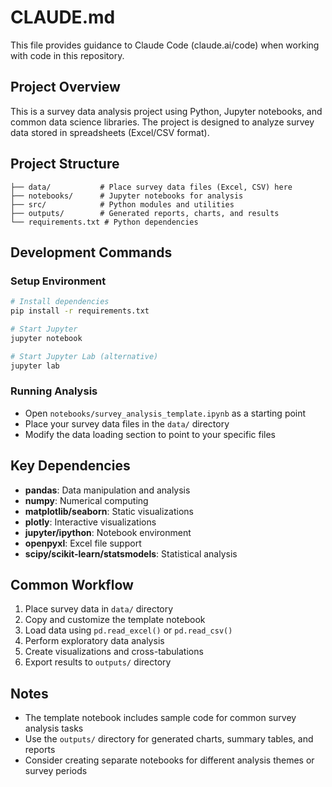 # CLAUDE.md

This file provides guidance to Claude Code (claude.ai/code) when working with code in this repository.

## Project Overview

This is a survey data analysis project using Python, Jupyter notebooks, and common data science libraries. The project is designed to analyze survey data stored in spreadsheets (Excel/CSV format).

## Project Structure

```
├── data/           # Place survey data files (Excel, CSV) here
├── notebooks/      # Jupyter notebooks for analysis
├── src/            # Python modules and utilities
├── outputs/        # Generated reports, charts, and results
└── requirements.txt # Python dependencies
```

## Development Commands

### Setup Environment
```bash
# Install dependencies
pip install -r requirements.txt

# Start Jupyter
jupyter notebook

# Start Jupyter Lab (alternative)
jupyter lab
```

### Running Analysis
- Open `notebooks/survey_analysis_template.ipynb` as a starting point
- Place your survey data files in the `data/` directory
- Modify the data loading section to point to your specific files

## Key Dependencies

- **pandas**: Data manipulation and analysis
- **numpy**: Numerical computing
- **matplotlib/seaborn**: Static visualizations
- **plotly**: Interactive visualizations
- **jupyter/ipython**: Notebook environment
- **openpyxl**: Excel file support
- **scipy/scikit-learn/statsmodels**: Statistical analysis

## Common Workflow

1. Place survey data in `data/` directory
2. Copy and customize the template notebook
3. Load data using `pd.read_excel()` or `pd.read_csv()`
4. Perform exploratory data analysis
5. Create visualizations and cross-tabulations
6. Export results to `outputs/` directory

## Notes

- The template notebook includes sample code for common survey analysis tasks
- Use the `outputs/` directory for generated charts, summary tables, and reports
- Consider creating separate notebooks for different analysis themes or survey periods